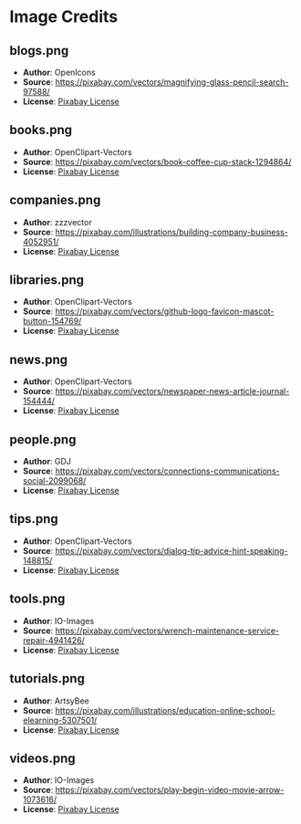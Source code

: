# Image Credits

## blogs.png
- **Author**: OpenIcons
- **Source**: https://pixabay.com/vectors/magnifying-glass-pencil-search-97588/
- **License**: [Pixabay License](https://pixabay.com/service/license-summary/)

## books.png
- **Author**: OpenClipart-Vectors
- **Source**: https://pixabay.com/vectors/book-coffee-cup-stack-1294864/
- **License**: [Pixabay License](https://pixabay.com/service/license-summary/)

## companies.png
- **Author**: zzzvector
- **Source**: https://pixabay.com/illustrations/building-company-business-4052951/
- **License**: [Pixabay License](https://pixabay.com/service/license-summary/)

## libraries.png
- **Author**: OpenClipart-Vectors
- **Source**: https://pixabay.com/vectors/github-logo-favicon-mascot-button-154769/
- **License**: [Pixabay License](https://pixabay.com/service/license-summary/)

## news.png
- **Author**: OpenClipart-Vectors
- **Source**: https://pixabay.com/vectors/newspaper-news-article-journal-154444/
- **License**: [Pixabay License](https://pixabay.com/service/license-summary/)

## people.png
- **Author**: GDJ
- **Source**: https://pixabay.com/vectors/connections-communications-social-2099068/
- **License**: [Pixabay License](https://pixabay.com/service/license-summary/)

## tips.png
- **Author**: OpenClipart-Vectors
- **Source**: https://pixabay.com/vectors/dialog-tip-advice-hint-speaking-148815/
- **License**: [Pixabay License](https://pixabay.com/service/license-summary/)

## tools.png
- **Author**: IO-Images
- **Source**: https://pixabay.com/vectors/wrench-maintenance-service-repair-4941426/
- **License**: [Pixabay License](https://pixabay.com/service/license-summary/)

## tutorials.png
- **Author**: ArtsyBee
- **Source**: https://pixabay.com/illustrations/education-online-school-elearning-5307501/
- **License**: [Pixabay License](https://pixabay.com/service/license-summary/)

## videos.png
- **Author**: IO-Images
- **Source**: https://pixabay.com/vectors/play-begin-video-movie-arrow-1073616/
- **License**: [Pixabay License](https://pixabay.com/service/license-summary/)